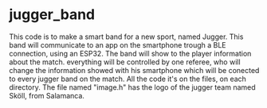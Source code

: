 # jugger_band
This code is to make a smart band for a new sport, named Jugger. This band will communicate to an app on the smartphone trough a BLE connection, using an ESP32. The band will show to the player information about the match. everything will be controlled by one referee, who will change the information showed with his smartphone which will be conected to every jugger band on the match.
All the code it's on the files, on each directory.
The file named "image.h" has the logo of the jugger team named Sköll, from Salamanca.
